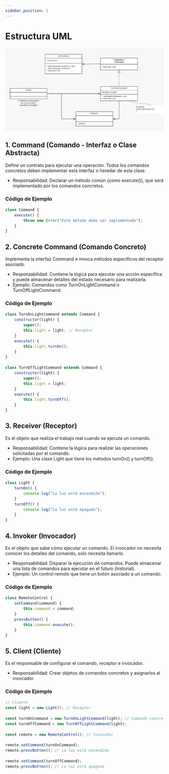 ```yaml
---
sidebar_position: 2
---
```

 # Estructura UML
![Diagrama](./img/image.png)

## 1. Command (Comando - Interfaz o Clase Abstracta)
Define un contrato para ejecutar una operación. Todos los comandos concretos deben implementar esta interfaz o heredar de esta clase.
 - Responsabilidad: Declarar un método común (como execute()), que será implementado por los comandos concretos.
### Código de Ejemplo
```js
class Command {
    execute() {
        throw new Error("Este método debe ser implementado");
    }
}
```

## 2. Concrete Command (Comando Concreto)
Implementa la interfaz Command e invoca métodos específicos del receptor asociado.
 - Responsabilidad: Contiene la lógica para ejecutar una acción específica y puede almacenar detalles del estado necesario para realizarla.
 - Ejemplo: Comandos como TurnOnLightCommand o TurnOffLightCommand.
### Código de Ejemplo
```js
class TurnOnLightCommand extends Command {
    constructor(light) {
        super();
        this.light = light; // Receptor
    }
    execute() {
        this.light.turnOn();
    }
}

class TurnOffLightCommand extends Command {
    constructor(light) {
        super();
        this.light = light;
    }
    execute() {
        this.light.turnOff();
    }
}
```
## 3. Receiver (Receptor)
Es el objeto que realiza el trabajo real cuando se ejecuta un comando.
 - Responsabilidad: Contiene la lógica para realizar las operaciones solicitadas por el comando.
 - Ejemplo: Una clase Light que tiene los métodos turnOn() y turnOff().
### Código de Ejemplo
```js
class Light {
    turnOn() {
        console.log("La luz está encendida");
    }
    turnOff() {
        console.log("La luz está apagada");
    }
}
```

## 4. Invoker (Invocador)
Es el objeto que sabe cómo ejecutar un comando. El invocador no necesita conocer los detalles del comando, solo necesita llamarlo.
 - Responsabilidad: Disparar la ejecución de comandos. Puede almacenar una lista de comandos para ejecutar en el futuro (historial).
 - Ejemplo: Un control remoto que tiene un botón asociado a un comando.
### Código de Ejemplo
```js
class RemoteControl {
    setCommand(command) {
        this.command = command;
    }
    pressButton() {
        this.command.execute();
    }
}
```
## 5. Client (Cliente)
Es el responsable de configurar el comando, receptor e invocador.
 - Responsabilidad: Crear objetos de comandos concretos y asignarlos al invocador.
### Código de Ejemplo
```js
// Cliente
const light = new Light(); // Receptor

const turnOnCommand = new TurnOnLightCommand(light); // Comando concreto
const turnOffCommand = new TurnOffLightCommand(light);

const remote = new RemoteControl(); // Invocador

remote.setCommand(turnOnCommand);
remote.pressButton(); // La luz está encendida

remote.setCommand(turnOffCommand);
remote.pressButton(); // La luz está apagada
```